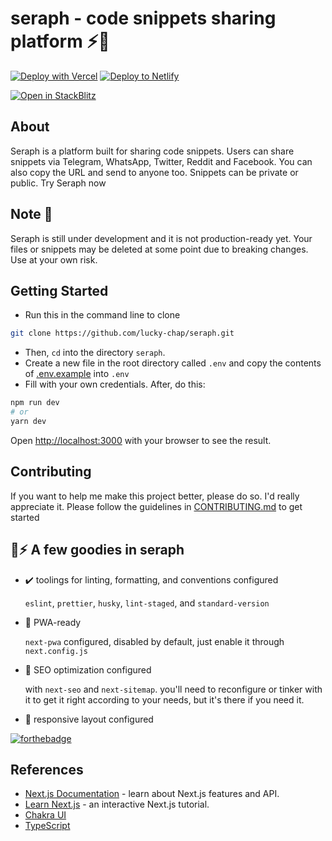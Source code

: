# seraph - code snippets sharing platform ⚡🚀

[![Deploy with Vercel](https://vercel.com/button)](https://vercel.com/import/git?s=https://github.com/lucky-chap/seraph) [![Deploy to Netlify](https://www.netlify.com/img/deploy/button.svg)](https://app.netlify.com/start/deploy?repository=https://github.com/lucky-chap/seraph)

[![Open in StackBlitz](https://developer.stackblitz.com/img/open_in_stackblitz.svg)](https://stackblitz.com/github/lucky-chap/seraph)

## About

Seraph is a platform built for sharing code snippets. Users can share snippets via Telegram, WhatsApp, Twitter, Reddit and Facebook. You can also copy the URL and send to anyone too. Snippets can be private or public. Try Seraph now

## Note 🚧
Seraph is still under development and it is not production-ready yet. Your files or snippets may be deleted at some point due to breaking changes. Use at your own risk.

## Getting Started

- Run this in the command line to clone

```bash
git clone https://github.com/lucky-chap/seraph.git
```

- Then, `cd` into the directory `seraph`.
- Create a new file in the root directory called `.env` and copy the contents 
of [.env.example](./.env.example) into `.env`
- Fill with your own credentials. After, do this:

```bash
npm run dev
# or
yarn dev
```

Open [http://localhost:3000](http://localhost:3000) with your browser to see the result.

## Contributing
If you want to help me make this project better, please do so. I'd really appreciate it.
 Please follow the guidelines in [CONTRIBUTING.md](./CONTRIBUTING.md) to get started

## 🔋⚡ A few goodies in seraph

- ✔️ toolings for linting, formatting, and conventions configured

  `eslint`, `prettier`, `husky`, `lint-staged`, and `standard-version`

- 📱 PWA-ready

  `next-pwa` configured, disabled by default, just enable it through `next.config.js`

- 🔎 SEO optimization configured

  with `next-seo` and `next-sitemap`. you'll need to reconfigure or tinker with it to get it right according to your needs, but it's there if you need it.

- 🎨 responsive layout configured

[![forthebadge](https://forthebadge.com/images/badges/made-with-typescript.svg)](https://typescriptlang.org)


## References

- [Next.js Documentation](https://nextjs.org/docs) - learn about Next.js features and API.
- [Learn Next.js](https://nextjs.org/learn) - an interactive Next.js tutorial.
- [Chakra UI](https://chakra-ui.com)
- [TypeScript](https://www.typescriptlang.org)
